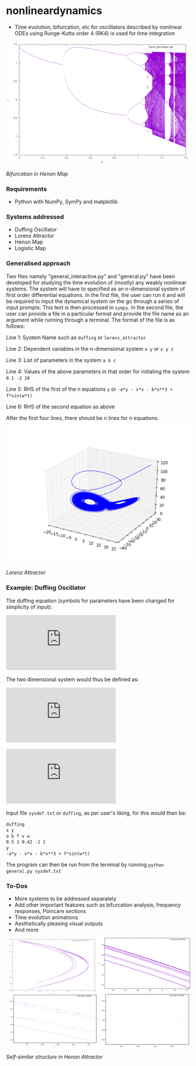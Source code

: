 # nonlineardynamics
* Time evolution, bifurcation, etc for oscilllators described by nonlinear ODEs using Runge-Kutta order 4 (RK4) is used for time integration

![](outputs/henon_bifurcation.png)

*Bifurcation in Henon Map*

### Requirements
* Python with NumPy, SymPy and matplotlib

### Systems addressed
* Duffing Oscillator
* Lorenz Attractor
* Henon Map
* Logistic Map

### Generalised approach
Two files namely "general_interactive.py" and "general.py" have been developed for studying the time evolution of (mostly) any weakly nonlinear systems. The system will have to specified as an n-dimensional system of first order differential equations. In the first file, the user can run it and will be required to input the dynamical system on the go through a series of input prompts. This text is then processed in `sympy`. In the second file, the user can provide a file in a particular format and provide the file name as an argument while running through a terminal. The format of the file is as follows:

Line 1: System Name such as `duffing` or `lorenz_attractor`

Line 2: Dependent variables in the n-dimensional system `x y` or `x y z`

Line 3: List of parameters in the system `a b c`

Line 4: Values of the above parameters in that order for initiating the system `0.1 -2 10`

Line 5: RHS of the first of the n equations `y` or `-a*y - v*x - b*x**3 + f*sin(w*t)`

Line 6: RHS of the second equation as above

After the first four lines, there should be n lines for n equations.

![](outputs/lorenz_attractor.png)

*Lorenz Attractor*

### Example: Duffing Oscillator
The duffing equation (symbols for parameters have been changed for simplicity of input):

![equation](http://latex.codecogs.com/gif.latex?%5Cddot%7Bx%7D%20+%20a%5Cdot%7Bx%7D%20+%20vx%20+%20bx%5E3%20%3D%20f%5Csin%7Bwt%7D)

The two dimensional system would thus be defined as:

![equation](http://latex.codecogs.com/gif.latex?%5Cdot%7Bx%7D%20%3D%20y)

![equation](http://latex.codecogs.com/gif.latex?%5Cdot%7By%7D%20%3D%20-ay%20-%20vx%20-%20bx%5E3%20+%20f%5Csin%7Bwt%7D)

Input file `sysdef.txt` or `duffing`, as per user's liking, for this would then be:
```
duffing
x y
a b f v w
0.5 1 0.42 -1 1
y
-a*y - v*x - b*x**3 + f*sin(w*t)
```

The program can then be run from the terminal by running `python general.py sysdef.txt`

### To-Dos
* More systems to be addressed separately
* Add other important features such as bifurcation analysis, frequency responses, Poincare sections
* Time evolution animations
* Aesthetically pleasing visual outputs
* And more

![](outputs/self-similar.PNG)

*Self-similar structure in Henon Attractor*

